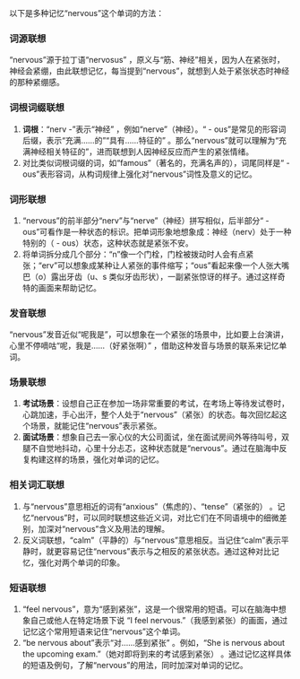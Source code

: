 以下是多种记忆“nervous”这个单词的方法：

### 词源联想
“nervous”源于拉丁语“nervosus” ，原义与“筋、神经”相关，因为人在紧张时，神经会紧绷，由此联想记忆，每当提到“nervous”，就想到人处于紧张状态时神经的那种紧绷感。

### 词根词缀联想
1. **词根**：“nerv -”表示“神经” ，例如“nerve”（神经）。“ - ous”是常见的形容词后缀，表示“充满……的”“具有……特征的” 。那么“nervous”就可以理解为“充满神经相关特征的”，进而联想到人因神经反应而产生的紧张情绪。
2. 对比类似词根词缀的词，如“famous”（著名的，充满名声的），词尾同样是“ - ous”表形容词，从构词规律上强化对“nervous”词性及意义的记忆。

### 词形联想
1. “nervous”的前半部分“nerv”与“nerve”（神经）拼写相似，后半部分“ - ous”可看作是一种状态的标识。把单词形象地想象成：神经（nerv）处于一种特别的（ - ous）状态，这种状态就是紧张不安。
2. 将单词拆分成几个部分：“n”像一个门栓，门栓被拨动时人会有点紧张；“erv”可以想象成某种让人紧张的事件缩写；“ous”看起来像一个人张大嘴巴（o）露出牙齿（u、s 类似牙齿形状），一副紧张惊讶的样子。通过这样奇特的画面来帮助记忆。

### 发音联想
“nervous”发音近似“呢我是”，可以想象在一个紧张的场景中，比如要上台演讲，心里不停嘀咕“呢，我是……（好紧张啊）” ，借助这种发音与场景的联系来记忆单词。

### 场景联想
1. **考试场景**：设想自己正在参加一场非常重要的考试，在考场上等待发试卷时，心跳加速，手心出汗，整个人处于“nervous”（紧张）的状态。每次回忆起这个场景，就能记住“nervous”表示紧张。
2. **面试场景**：想象自己去一家心仪的大公司面试，坐在面试房间外等待叫号，双腿不自觉地抖动，心里十分忐忑，这种状态就是“nervous”。通过在脑海中反复构建这样的场景，强化对单词的记忆。

### 相关词汇联想
1. 与“nervous”意思相近的词有“anxious”（焦虑的）、“tense”（紧张的） 。记忆“nervous”时，可以同时联想这些近义词，对比它们在不同语境中的细微差别，加深对“nervous”含义及用法的理解。
2. 反义词联想，“calm”（平静的）与“nervous”意思相反。当记住“calm”表示平静时，就更容易记住“nervous”表示与之相反的紧张状态。通过这种对比记忆，强化对两个单词的印象。

### 短语联想
1. “feel nervous”，意为“感到紧张”，这是一个很常用的短语。可以在脑海中想象自己或他人在特定场景下说 “I feel nervous.”（我感到紧张）的画面，通过记忆这个常用短语来记住“nervous”这个单词。
2. “be nervous about”表示“对……感到紧张” 。例如，“She is nervous about the upcoming exam.”（她对即将到来的考试感到紧张） 。通过记忆这样具体的短语及例句，了解“nervous”的用法，同时加深对单词的记忆。 